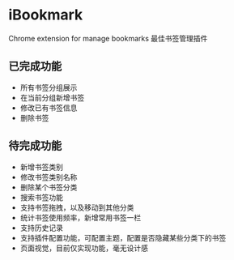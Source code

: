 # iBookmark
Chrome extension for manage bookmarks 最佳书签管理插件

## 已完成功能
- 所有书签分组展示
- 在当前分组新增书签
- 修改已有书签信息
- 删除书签

## 待完成功能
- 新增书签类别
- 修改书签类别名称
- 删除某个书签分类
- 搜索书签功能
- 支持书签拖拽，以及移动到其他分类
- 统计书签使用频率，新增常用书签一栏
- 支持历史记录
- 支持插件配置功能，可配置主题，配置是否隐藏某些分类下的书签
- 页面视觉，目前仅实现功能，毫无设计感

